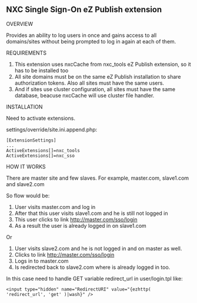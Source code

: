 NXC Single Sign-On eZ Publish extension
-

OVERVIEW

Provides an ability to log users in once and gains access to all domains/sites without being prompted to log in again at each of them.

REQUIREMENTS

1. This extension uses nxcCache from nxc_tools eZ Publish extension, so it has to be installed too
2. All site domains must be on the same eZ Publish installation to share authorization tokens. Also all sites must have the same users.
3. And if sites use cluster configuration, all sites must have the same database, beacuse nxcCache will use cluster file handler.

INSTALLATION

Need to activate extensions.

settings/override/site.ini.append.php:

	[ExtensionSettings]
	...
	ActiveExtensions[]=nxc_tools
	ActiveExtensions[]=nxc_sso

HOW IT WORKS

There are master site and few slaves.
For example, master.com, slave1.com and slave2.com

So flow would be:

1. User visits master.com and log in
2. After that this user visits slave1.com and he is still not logged in
3. This user clicks to link http://master.com/sso/login
4. As a result the user is already logged in on slave1.com

Or

1. User visits slave2.com and he is not logged in and on master as well.
2. Clicks to link http://master.com/sso/login
3. Logs in to master.com
4. Is redirected back to slave2.com where is already logged in too.

In this case need to handle GET variable redirect_url in user/login.tpl
like:

	<input type="hidden" name="RedirectURI" value="{ezhttp( 'redirect_url', 'get' )|wash}" />
